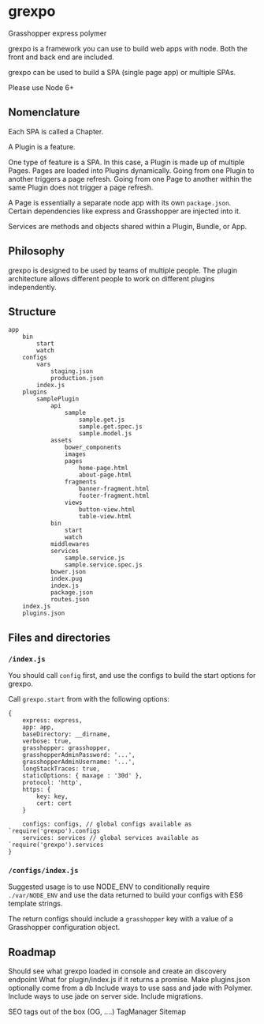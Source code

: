 # grexpo
Grasshopper express polymer

grexpo is a framework you can use to build web apps with node. Both the
front and back end are included.

grexpo can be used to build a SPA (single page app) or multiple SPAs.

Please use Node 6+

## Nomenclature

Each SPA is called a Chapter.

A Plugin is a feature.

One type of feature is a SPA. In this case, a Plugin is made up of multiple Pages. Pages are loaded into Plugins
dynamically. Going from one Plugin to another triggers a page refresh.
Going from one Page to another within the same Plugin does not trigger
a page refresh. 

A Page is essentially a separate node app
with its own `package.json`. Certain dependencies like express and 
Grasshopper are injected into it.

Services are methods and objects shared within a Plugin, Bundle, or App.

## Philosophy
grexpo is designed to be used by teams of multiple people. The plugin
architecture allows different people to work on different plugins
independently.

## Structure

    app
        bin
            start
            watch
        configs
            vars
                staging.json
                production.json
            index.js
        plugins    
            samplePlugin
                api
                    sample
                        sample.get.js
                        sample.get.spec.js
                        sample.model.js
                assets
                    bower_components
                    images
                    pages
                        home-page.html
                        about-page.html
                    fragments
                        banner-fragment.html
                        footer-fragment.html
                    views
                        button-view.html
                        table-view.html
                bin
                    start
                    watch
                middlewares
                services
                    sample.service.js
                    sample.service.spec.js
                bower.json
                index.pug
                index.js
                package.json
                routes.json
        index.js
        plugins.json
        
## Files and directories

### `/index.js`

You should call `config` first, and use the configs to build the start
options for grexpo.

Call `grexpo.start` from with the following options:

```
{
    express: express,
    app: app,
    baseDirectory: __dirname,
    verbose: true,
    grasshopper: grasshopper,
    grasshopperAdminPassword: '...',
    grasshopperAdminUsername: '...',
    longStackTraces: true,
    staticOptions: { maxage : '30d' },
    protocol: 'http',
    https: {
        key: key,
        cert: cert
    }
    
    configs: configs, // global configs available as `require('grexpo').configs
    services: services // global services available as `require('grexpo').services
}
```

### `/configs/index.js`

Suggested usage is to use NODE_ENV to conditionally require `./var/NODE_ENV` and
use the data returned to build your configs with ES6 template strings.

The return configs should include a `grasshopper` key with a value of a 
Grasshopper configuration object.

## Roadmap

Should see what grexpo loaded in console and create an discovery endpoint
What for plugin/index.js if it returns a promise.
Make plugins.json optionally come from a db
Include ways to use sass and jade with Polymer.
Include ways to use jade on server side.
Include migrations.

SEO tags out of the box (OG, ....)
TagManager
Sitemap
